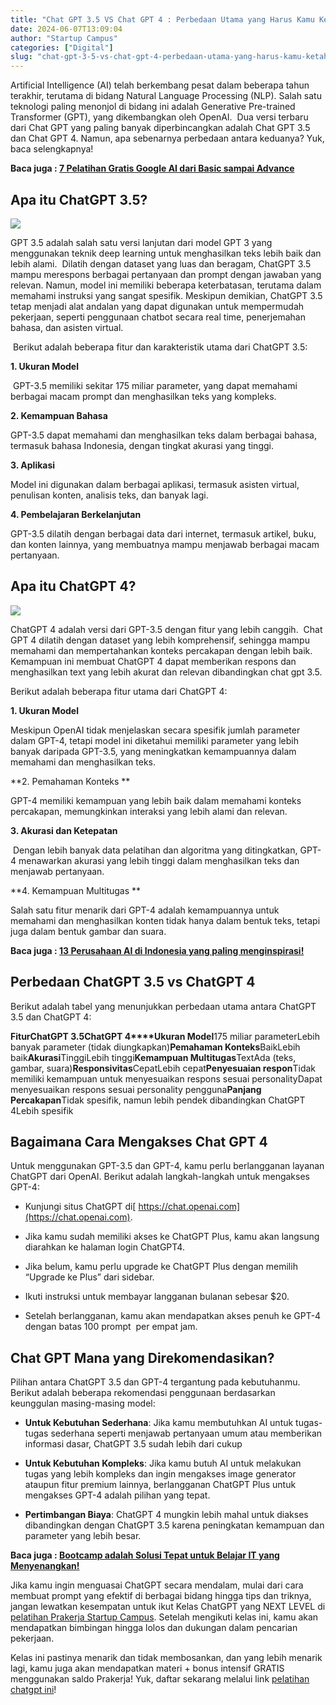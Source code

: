 ```yaml
---
title: "Chat GPT 3.5 VS Chat GPT 4 : Perbedaan Utama yang Harus Kamu Ketahui di Tahun 2024"
date: 2024-06-07T13:09:04
author: "Startup Campus"
categories: ["Digital"]
slug: "chat-gpt-3-5-vs-chat-gpt-4-perbedaan-utama-yang-harus-kamu-ketahui-di-tahun-2024"
---
```


Artificial Intelligence (AI) telah berkembang pesat dalam beberapa tahun terakhir, terutama di bidang Natural Language Processing (NLP). Salah satu teknologi paling menonjol di bidang ini adalah Generative Pre-trained Transformer (GPT), yang dikembangkan oleh OpenAI.  Dua versi terbaru dari Chat GPT yang paling banyak diperbincangkan adalah Chat GPT 3.5 dan Chat GPT 4. Namun, apa sebenarnya perbedaan antara keduanya? Yuk, baca selengkapnya!

**Baca juga : [7 Pelatihan Gratis Google AI dari Basic sampai Advance](https://startupcampus.id/blog/7-pelatihan-gratis-google-ai-dari-basic-sampai-advance/)**

## **Apa itu ChatGPT 3.5?**

![](https://lh7-us.googleusercontent.com/docsz/AD_4nXdf9rpdJN0ntq1KGk5RhzMdoe_pr5o-s3vLKxcgCbZ7VM0Hcom_A2ct6nB8opB641E9_9DXhlnZIPJPruviVKlVNXxRk3GZqBxzZbJ2GctTqOMSyUgHGTeADKw1rfHCz8MYLPwwTGDEQGI1iml_RL3ZNtU?key=IP2Fn22xmpGx02AF63PbLg)

GPT 3.5 adalah salah satu versi lanjutan dari model GPT 3 yang menggunakan teknik deep learning untuk menghasilkan teks lebih baik dan lebih alami.  Dilatih dengan dataset yang luas dan beragam, ChatGPT 3.5 mampu merespons berbagai pertanyaan dan prompt dengan jawaban yang relevan. Namun, model ini memiliki beberapa keterbatasan, terutama dalam memahami instruksi yang sangat spesifik. Meskipun demikian, ChatGPT 3.5 tetap menjadi alat andalan yang dapat digunakan untuk mempermudah pekerjaan, seperti penggunaan chatbot secara real time, penerjemahan bahasa, dan asisten virtual.

 Berikut adalah beberapa fitur dan karakteristik utama dari ChatGPT 3.5:

**1. Ukuran Model**

 GPT-3.5 memiliki sekitar 175 miliar parameter, yang dapat memahami berbagai macam prompt dan menghasilkan teks yang kompleks.

**2. Kemampuan Bahasa**

GPT-3.5 dapat memahami dan menghasilkan teks dalam berbagai bahasa, termasuk bahasa Indonesia, dengan tingkat akurasi yang tinggi.

**3. Aplikasi**

Model ini digunakan dalam berbagai aplikasi, termasuk asisten virtual, penulisan konten, analisis teks, dan banyak lagi.

**4. Pembelajaran Berkelanjutan** 

GPT-3.5 dilatih dengan berbagai data dari internet, termasuk artikel, buku, dan konten lainnya, yang membuatnya mampu menjawab berbagai macam pertanyaan. 

## **Apa itu ChatGPT 4?**

![](https://lh7-us.googleusercontent.com/docsz/AD_4nXf2pVXyQ2trgUOSSRipsmApG7xClgOnmD05sqqtlkxLLazZObnxuO6k2F-WQpc0RAxHDB8eFAW7giQfFMzcyh_NGdtkuriP5NB2D8iJlucY6n4MAlR3yG2Fg0WcFKP6XljsElke4BCyLsqUHhkY5TdVHg8?key=IP2Fn22xmpGx02AF63PbLg)

ChatGPT 4 adalah versi dari GPT-3.5 dengan fitur yang lebih canggih.  Chat GPT 4 dilatih dengan dataset yang lebih komprehensif, sehingga mampu memahami dan mempertahankan konteks percakapan dengan lebih baik. Kemampuan ini membuat ChatGPT 4 dapat memberikan respons dan menghasilkan text yang lebih akurat dan relevan dibandingkan chat gpt 3.5. 

Berikut adalah beberapa fitur utama dari ChatGPT 4:

**1. Ukuran Model**

Meskipun OpenAI tidak menjelaskan secara spesifik jumlah parameter dalam GPT-4, tetapi model ini diketahui memiliki parameter yang lebih banyak daripada GPT-3.5, yang meningkatkan kemampuannya dalam memahami dan menghasilkan teks.

**2. Pemahaman Konteks **

GPT-4 memiliki kemampuan yang lebih baik dalam memahami konteks percakapan, memungkinkan interaksi yang lebih alami dan relevan.

**3. Akurasi dan Ketepatan**

 Dengan lebih banyak data pelatihan dan algoritma yang ditingkatkan, GPT-4 menawarkan akurasi yang lebih tinggi dalam menghasilkan teks dan menjawab pertanyaan.

**4. Kemampuan Multitugas **

Salah satu fitur menarik dari GPT-4 adalah kemampuannya untuk memahami dan menghasilkan konten tidak hanya dalam bentuk teks, tetapi juga dalam bentuk gambar dan suara.

**Baca juga : [13 Perusahaan AI di Indonesia yang paling menginspirasi!](https://startupcampus.id/blog/13-perusahaan-ai-di-indonesia-yang-paling-menginspirasi/)**

## **Perbedaan ChatGPT 3.5 vs ChatGPT 4**

Berikut adalah tabel yang menunjukkan perbedaan utama antara ChatGPT 3.5 dan ChatGPT 4:

**Fitur****ChatGPT 3.5****ChatGPT 4****Ukuran Model**175 miliar parameterLebih banyak parameter (tidak diungkapkan)**Pemahaman Konteks**BaikLebih baik**Akurasi**TinggiLebih tinggi**Kemampuan Multitugas**TextAda (teks, gambar, suara)**Responsivitas**CepatLebih cepat**Penyesuaian respon**Tidak memiliki kemampuan untuk menyesuaikan respons sesuai personalityDapat menyesuaikan respons sesuai personality pengguna**Panjang Percakapan**Tidak spesifik, namun lebih pendek dibandingkan ChatGPT 4Lebih spesifik

## **Bagaimana Cara Mengakses Chat GPT 4**

Untuk menggunakan GPT-3.5 dan GPT-4, kamu perlu berlangganan layanan ChatGPT dari OpenAI. Berikut adalah langkah-langkah untuk mengakses GPT-4:

- Kunjungi situs ChatGPT di[ https://chat.openai.com](https://chat.openai.com).

- Jika kamu sudah memiliki akses ke ChatGPT Plus, kamu akan langsung diarahkan ke halaman login ChatGPT4.

- Jika belum, kamu perlu upgrade ke ChatGPT Plus dengan memilih “Upgrade ke Plus” dari sidebar.

- Ikuti instruksi untuk membayar langganan bulanan sebesar $20.

- Setelah berlangganan, kamu akan mendapatkan akses penuh ke GPT-4 dengan batas 100 prompt  per empat jam.

## **Chat GPT Mana yang Direkomendasikan?**

Pilihan antara ChatGPT 3.5 dan GPT-4 tergantung pada kebutuhanmu. Berikut adalah beberapa rekomendasi penggunaan berdasarkan keunggulan masing-masing model:

- **Untuk Kebutuhan Sederhana**: Jika kamu membutuhkan AI untuk tugas-tugas sederhana seperti menjawab pertanyaan umum atau memberikan informasi dasar, ChatGPT 3.5 sudah lebih dari cukup

- **Untuk Kebutuhan Kompleks**: Jika kamu butuh AI untuk melakukan tugas yang lebih kompleks dan ingin mengakses image generator ataupun fitur premium lainnya, berlangganan ChatGPT Plus untuk mengakses GPT-4 adalah pilihan yang tepat.

- **Pertimbangan Biaya**: ChatGPT 4 mungkin lebih mahal untuk diakses dibandingkan dengan ChatGPT 3.5 karena peningkatan kemampuan dan parameter yang lebih besar. 

**Baca juga : [Bootcamp adalah Solusi Tepat untuk Belajar IT yang Menyenangkan!](https://startupcampus.id/blog/bootcamp-adalah-solusi-tepat-untuk-belajar-it-yang-menyenangkan/)**

Jika kamu ingin menguasai ChatGPT secara mendalam, mulai dari cara membuat prompt yang efektif di berbagai bidang hingga tips dan triknya, jangan lewatkan kesempatan untuk ikut Kelas ChatGPT yang NEXT LEVEL di [pelatihan Prakerja Startup Campus](https://startupcampus.id/prakerja). Setelah mengikuti kelas ini, kamu akan mendapatkan bimbingan hingga lolos dan dukungan dalam pencarian pekerjaan.

Kelas ini pastinya menarik dan tidak membosankan, dan yang lebih menarik lagi, kamu juga akan mendapatkan materi + bonus intensif GRATIS menggunakan saldo Prakerja! Yuk, daftar sekarang melalui link [pelatihan chatgpt ini](https://startupcampus.id/prakerja/chatgpt)!
